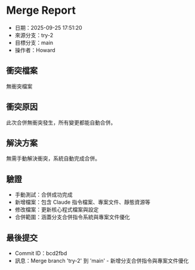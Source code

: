 # Merge Report

- 日期：2025-09-25 17:51:20
- 來源分支：try-2
- 目標分支：main
- 操作者：Howard

## 衝突檔案
無衝突檔案

## 衝突原因
此次合併無衝突發生，所有變更都能自動合併。

## 解決方案
無需手動解決衝突，系統自動完成合併。

## 驗證
- 手動測試：合併成功完成
- 新增檔案：包含 Claude 指令檔案、專案文件、靜態資源等
- 修改檔案：更新核心程式檔案與設定
- 合併範圍：涵蓋分支合併指令系統與專案文件優化

## 最後提交
- Commit ID：bcd2fbd
- 訊息：Merge branch 'try-2' 到 'main' - 新增分支合併指令與專案文件優化